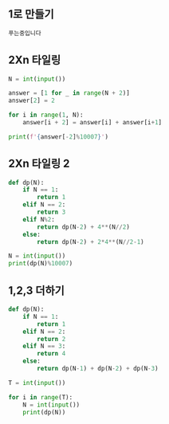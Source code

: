 ## 1로 만들기

```python
푸는중입니다
```





## 2Xn 타일링

```python
N = int(input())

answer = [1 for _ in range(N + 2)]
answer[2] = 2

for i in range(1, N):
    answer[i + 2] = answer[i] + answer[i+1]

print(f'{answer[-2]%10007}')
```





## 2Xn 타일링 2

```python
def dp(N):
    if N == 1:
        return 1
    elif N == 2:
        return 3
    elif N%2:
        return dp(N-2) + 4**(N//2)
    else:
        return dp(N-2) + 2*4**(N//2-1)

N = int(input())
print(dp(N)%10007)
```





## 1,2,3 더하기

```python
def dp(N):
    if N == 1:
        return 1
    elif N == 2:
        return 2
    elif N == 3:
        return 4
    else:
        return dp(N-1) + dp(N-2) + dp(N-3)

T = int(input())

for i in range(T):
    N = int(input())
    print(dp(N))
```

